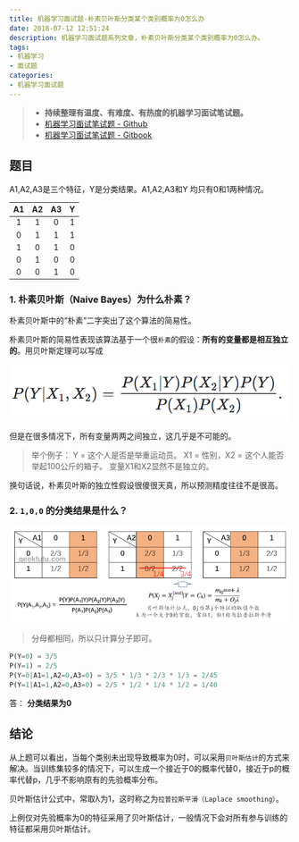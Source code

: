 ```yaml
---
title: 机器学习面试题-朴素贝叶斯分类某个类别概率为0怎么办
date: 2018-07-12 12:51:24
description: 机器学习面试题系列文章，朴素贝叶斯分类某个类别概率为0怎么办。
tags:
- 机器学习
- 面试题
categories:
- 机器学习面试题
---
```


> - **持续整理有温度、有难度、有热度的机器学习面试笔试题。**
> - [机器学习面试笔试题 - Github](https://github.com/geekcircle/machine-learning-interview-qa/)
> - [机器学习面试笔试题 - Gitbook](https://geekcircle.org/machine-learning-interview-qa/)

## 题目

A1,A2,A3是三个特征，Y是分类结果。A1,A2,A3和Y 均只有0和1两种情况。

|A1|A2|A3|Y|
|:---:|:---:|:---:|:---:|
|1|1|0|1|
|0|1|1|1|
|1|0|1|0|
|0|1|0|0|
|0|0|1|0|

### 1. 朴素贝叶斯（Naive Bayes）为什么朴素？

朴素贝叶斯中的“朴素”二字突出了这个算法的简易性。

朴素贝叶斯的简易性表现该算法基于一个很`朴素`的假设：**所有的变量都是相互独立的**。用贝叶斯定理可以写成

![公式](qa-naive-bayes-laplace-smoothing/13.naive.bayes.formula.png)

但是在很多情况下，所有变量两两之间独立，这几乎是不可能的。

> 举个例子：
> Y = 这个人是否是举重运动员。
> X1 = 性别，X2 = 这个人能否举起100公斤的箱子。
> 变量X1和X2显然不是独立的。

换句话说，朴素贝叶斯的独立性假设很傻很天真，所以预测精度往往不是很高。

### 2. `1,0,0` 的分类结果是什么？

![拉普拉斯转换](qa-naive-bayes-laplace-smoothing/13.laplace.png)

> 分母都相同，所以只计算分子即可。

```python
P(Y=0) = 3/5
P(Y=1) = 2/5
P(Y=0|A1=1,A2=0,A3=0) = 3/5 * 1/3 * 2/3 * 1/3 = 2/45
P(Y=1|A1=1,A2=0,A3=0) = 2/5 * 1/2 * 1/4 * 1/2 = 1/40
```

答： **分类结果为0**

## 结论

从上题可以看出，当每个类别未出现导致概率为0时，可以采用`贝叶斯估计`的方式来解决。当训练集较多的情况下，可以生成一个接近于0的概率代替0，接近于p的概率代替p，几乎不影响原有的先验概率分布。

贝叶斯估计公式中，常取λ为1，这时称之为`拉普拉斯平滑（Laplace smoothing）`。

上例仅对先验概率为0的特征采用了贝叶斯估计，一般情况下会对所有参与训练的特征都采用贝叶斯估计。
